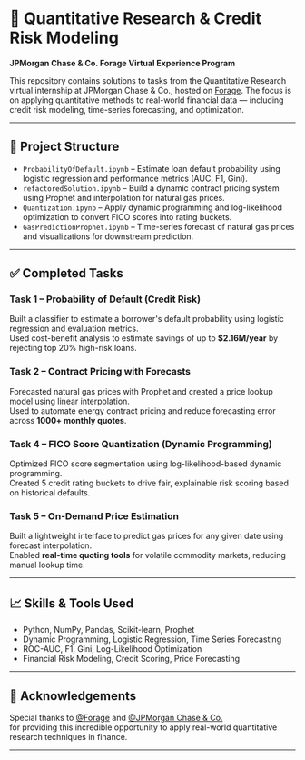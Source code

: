 # 🧠 Quantitative Research & Credit Risk Modeling  
**JPMorgan Chase & Co. Forage Virtual Experience Program**

This repository contains solutions to tasks from the Quantitative Research virtual internship at JPMorgan Chase & Co., hosted on [Forage](https://www.theforage.com/). The focus is on applying quantitative methods to real-world financial data — including credit risk modeling, time-series forecasting, and optimization.

---

## 📂 Project Structure

- `ProbabilityOfDefault.ipynb` – Estimate loan default probability using logistic regression and performance metrics (AUC, F1, Gini).
- `refactoredSolution.ipynb` – Build a dynamic contract pricing system using Prophet and interpolation for natural gas prices.
- `Quantization.ipynb` – Apply dynamic programming and log-likelihood optimization to convert FICO scores into rating buckets.
- `GasPredictionProphet.ipynb` – Time-series forecast of natural gas prices and visualizations for downstream prediction.

---

## ✅ Completed Tasks

### Task 1 – Probability of Default (Credit Risk)
Built a classifier to estimate a borrower's default probability using logistic regression and evaluation metrics.  
Used cost-benefit analysis to estimate savings of up to **$2.16M/year** by rejecting top 20% high-risk loans.

### Task 2 – Contract Pricing with Forecasts
Forecasted natural gas prices with Prophet and created a price lookup model using linear interpolation.  
Used to automate energy contract pricing and reduce forecasting error across **1000+ monthly quotes**.

### Task 4 – FICO Score Quantization (Dynamic Programming)
Optimized FICO score segmentation using log-likelihood-based dynamic programming.  
Created 5 credit rating buckets to drive fair, explainable risk scoring based on historical defaults.

### Task 5 – On-Demand Price Estimation
Built a lightweight interface to predict gas prices for any given date using forecast interpolation.  
Enabled **real-time quoting tools** for volatile commodity markets, reducing manual lookup time.

---

## 📈 Skills & Tools Used

- Python, NumPy, Pandas, Scikit-learn, Prophet
- Dynamic Programming, Logistic Regression, Time Series Forecasting
- ROC-AUC, F1, Gini, Log-Likelihood Optimization
- Financial Risk Modeling, Credit Scoring, Price Forecasting

---

## 🙏 Acknowledgements

Special thanks to [@Forage](https://www.theforage.com/) and [@JPMorgan Chase & Co.](https://www.linkedin.com/company/jpmorganchase/)  
for providing this incredible opportunity to apply real-world quantitative research techniques in finance.

---

